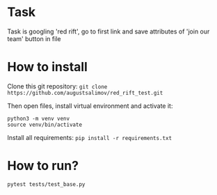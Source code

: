 # Task 

Task is googling 'red rift', go to first link and save attributes of 'join our team' button in file


# How to install

Clone this git repository: `git clone https://github.com/augustsalimov/red_rift_test.git`

Then open files, install virtual environment and activate it: 
```
python3 -m venv venv
source venv/bin/activate
```

Install all requirements: `pip install -r requirements.txt`

# How to run?
`pytest tests/test_base.py`